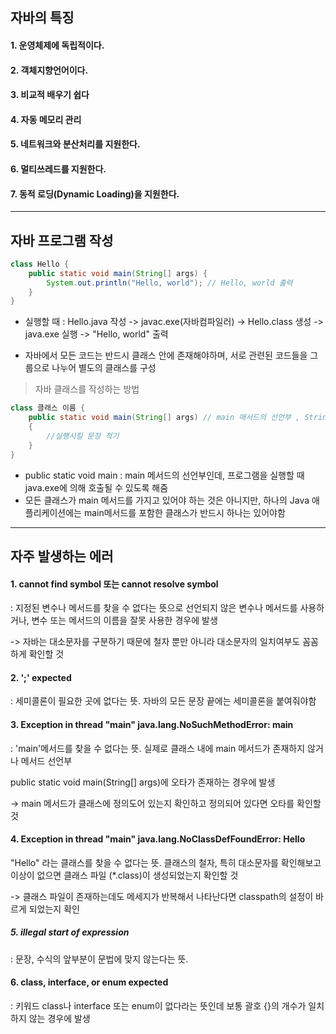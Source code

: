 ## 자바의 특징

#### 1. 운영체제에 독립적이다.

#### 2. 객체지향언어이다.

#### 3. 비교적 배우기 쉽다

#### 4. 자동 메모리 관리

#### 5. 네트워크와 분산처리를 지원한다.

#### 6. 멀티쓰레드를 지원한다.

#### 7. 동적 로딩(Dynamic Loading)을 지원한다.



---

## 자바 프로그램 작성

```java
class Hello {
    public static void main(String[] args) {
        System.out.println("Hello, world"); // Hello, world 출력
    }
}
```

- 실행할 때 : Hello.java 작성 -> javac.exe(자바컴파일러) -> Hello.class 생성 -> java.exe 실행 -> "Hello, world" 출력

- 자바에서 모든 코드는 반드시 클래스 안에 존재해야하며, 서로 관련된 코드들을 그룹으로 나누어 별도의 클래스를 구성



> 자바 클래스를 작성하는 방법

```java
class 클래스 이름 {
    public static void main(String[] args) // main 매서드의 선언부 , String args[] 도 가능
    {
        //실행시킬 문장 적기
    }
}
```

- public static void main : main 메서드의 선언부인데, 프로그램을 실행할 때 java.exe에 의해 호출될 수 있도록 해줌
- 모든 클래스가 main 메서드를 가지고 있어야 하는 것은 아니지만, 하나의 Java 애플리케이션에는 main메서드를 포함한 클래스가 반드시 하나는 있어야함



---

## 자주 발생하는 에러

#### 1. cannot find symbol 또는 cannot resolve symbol

: 지정된 변수나 메서드를 찾을 수 없다는 뜻으로 선언되지 않은 변수나 메서드를 사용하거나, 변수 또는 메서드의 이름을 잘못 사용한 경우에 발생

-> 자바는 대소문자를 구분하기 때문에 철자 뿐만 아니라 대소문자의 일치여부도 꼼꼼하게 확인할 것



#### 2. ';' expected

: 세미콜론이 필요한 곳에 없다는 뜻. 자바의 모든 문장 끝에는 세미콜론을 붙여줘야함



#### 3. Exception in thread "main" java.lang.NoSuchMethodError: main

: 'main'메서드를 찾을 수 없다는 뜻. 실제로 클래스 내에 main 메서드가 존재하지 않거나 메서드 선언부 

public static void main(String[] args)에 오타가 존재하는 경우에 발생

-> main  메서드가 클래스에 정의도어 있는지 확인하고 정의되어 있다면 오타를 확인할 것



#### 4. Exception in thread "main"  java.lang.NoClassDefFoundError: Hello

"Hello" 라는 클래스를 찾을 수 없다는 뜻. 클래스의 철자, 특히 대소문자를 확인해보고 이상이 없으면 클래스 파일 (*.class)이 생성되었는지 확인할 것

-> 클래스 파일이 존재하는데도 메세지가 반복해서 나타난다면 classpath의 설정이 바르게 되었는지 확인



##### 5. illegal start of expression

: 문장, 수식의 앞부분이 문법에 맞지 않는다는 뜻. 



#### 6. class, interface, or enum expected

: 키워드 class나 interface 또는 enum이 없다라는 뜻인데 보통 괄호 {}의 개수가 일치하지 않는 경우에 발생

